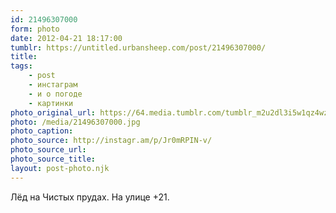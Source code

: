 ```yaml
---
id: 21496307000
form: photo
date: 2012-04-21 18:17:00
tumblr: https://untitled.urbansheep.com/post/21496307000/
title:
tags:
    - post
    - инстаграм
    - и о погоде
    - картинки
photo_original_url: https://64.media.tumblr.com/tumblr_m2u2dl3i5w1qz4wzio1_640.jpg
photo: /media/21496307000.jpg
photo_caption: 
photo_source: http://instagr.am/p/Jr0mRPIN-v/
photo_source_url:
photo_source_title:
layout: post-photo.njk
---
```


<p>Лёд на Чистых прудах. На улице +21.</p>
